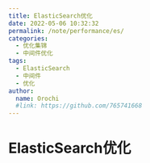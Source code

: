 ```yaml
---
title: ElasticSearch优化
date: 2022-05-06 10:32:32
permalink: /note/performance/es/
categories:
  - 优化集锦
  - 中间件优化
tags:
  - ElasticSearch
  - 中间件
  - 优化
author: 
  name: Orochi
  #link: https://github.com/765741668
---
```

# ElasticSearch优化
